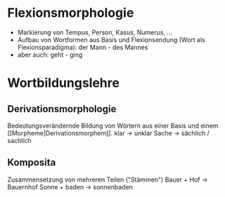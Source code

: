 # Flexionsmorphologie
- Markierung von Tempus, Person, Kasus, Numerus, ...
- Aufbau von Wortformen aus Basis und Flexionsendung (Wort als Flexionsparadigma): der Mann - des Mannes
- aber auch: geht - ging

# Wortbildungslehre
## Derivationsmorphologie
Bedeutungsverändernde Bildung von Wörtern aus einer Basis und einem [[Morpheme|Derivationsmorphem]].
klar $\to$ unklar
Sache $\to$ sächlich / sachlich

## Komposita
Zusammensetzung von mehreren Teilen ("Stämmen")
Bauer + Hof $\to$ Bauernhof
Sonne + baden $\to$ sonnenbaden